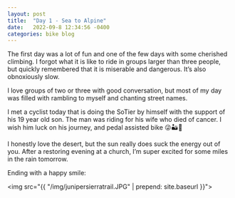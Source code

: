 ```yaml
---
layout: post
title:  "Day 1 - Sea to Alpine"
date:   2022-09-8 12:34:56 -0400
categories: bike blog
---
```

The first day was a lot of fun and one of the few days with some cherished climbing. I forgot what it is like to ride in groups larger than three people, but quickly remembered that it is miserable and dangerous. It’s also obnoxiously slow.

I love groups of two or three with good conversation, but most of my day was filled with rambling to myself and chanting street names.

I met a cyclist today that is doing the SoTier by himself with the support of his 19 year old son. The man was riding for his wife who died of cancer. I wish him luck on his journey, and pedal assisted bike 😜🏜🚴

I honestly love the desert, but the sun really does suck the energy out of you. After a restoring evening at a church, I’m super excited for some miles in the rain tomorrow.

Ending with a happy smile:

<img src="{{ "/img/junipersierratrail.JPG" | prepend: site.baseurl }}">
